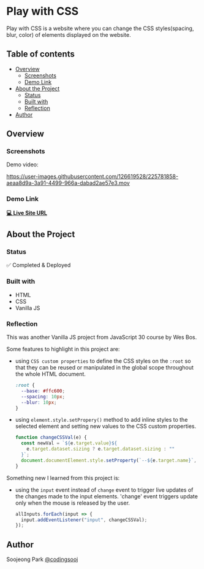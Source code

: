 # Play with CSS

Play with CSS is a website where you can change the CSS styles(spacing, blur, color) of elements displayed on the website.

## Table of contents

- [Overview](#overview)
  - [Screenshots](#screenshots)
  - [Demo Link](#demo-link)
- [About the Project](#about-the-project)
  - [Status](#status)
  - [Built with](#built-with)
  - [Reflection](#reflection)
- [Author](#author)

## Overview

### Screenshots

Demo video:

https://user-images.githubusercontent.com/126619528/225781858-aeaa8d9a-3a91-4499-966a-dabad2ae57e3.mov

### Demo Link

**[💻 Live Site URL](https://soojeong-park-ca.github.io/play-with-css/)**

## About the Project

### Status

✅ Completed & Deployed

### Built with

- HTML
- CSS
- Vanilla JS

### Reflection

This was another Vanilla JS project from JavaScript 30 course by Wes Bos.

Some features to highlight in this project are:

- using `CSS custom properties` to define the CSS styles on the `:root` so that they can be reused or manipulated in the global scope throughout the whole HTML document.

  ```css
  :root {
    --base: #ffc600;
    --spacing: 10px;
    --blur: 10px;
  }
  ```

- using `element.style.setPropery()` method to add inline styles to the selected element and setting new values to the CSS custom properties.

  ```js
  function changeCSSVal(e) {
    const newVal = `${e.target.value}${
      e.target.dataset.sizing ? e.target.dataset.sizing : ""
    }`;
    document.documentElement.style.setProperty(`--${e.target.name}`, newVal);
  }
  ```

Something new I learned from this project is:

- using the `input` event instead of `change` event to trigger live updates of the changes made to the input elements. 'change' event triggers update only when the mouse is released by the user.

  ```js
  allInputs.forEach(input => {
    input.addEventListener("input", changeCSSVal);
  });
  ```

## Author

Soojeong Park [@codingsooj](https://twitter.com/codingsooj)
